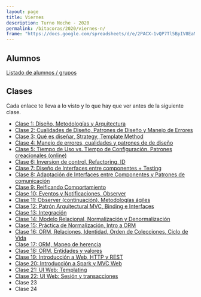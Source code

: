 ```yaml
---
layout: page
title: Viernes
description: Turno Noche - 2020
permalink: /bitacoras/2020/viernes-n/
frame: "https://docs.google.com/spreadsheets/d/e/2PACX-1vQP7Tl5BpIV8EaMimFoOCMavEURNjtiYdGw3hOtG-_o8iz3aKnvp7Bo0oBNWsvzqNQnjQ0UZ8cFx2zL/pubhtml?gid=0&amp;single=true&amp;widget=true&amp;headers=false"
---
```


## Alumnos

[Listado de alumnos / grupos](https://docs.google.com/spreadsheets/d/1PofMZlXxpQZvd_v9wyeNfica8tJzORx4nFTds-BHI5M/edit?usp=sharing)


## Clases

Cada enlace te lleva a lo visto y lo que hay que ver antes de la siguiente clase.
- [Clase 1: Diseño, Metodologías y Arquitectura]({{site.baseurl}}/bitacoras/2020/viernes-n/clase-01)
- [Clase 2: Cualidades de Diseño, Patrones de Diseño y Manejo de Errores]({{site.baseurl}}/bitacoras/2020/viernes-n/clase-02)
- [Clase 3: Qué es diseñar, Strategy, Template Method]({{site.baseurl}}/bitacoras/2020/viernes-n/clase-03)
- [Clase 4: Manejo de errores, cualidades y patrones de de diseño]({{site.baseurl}}/bitacoras/2020/viernes-n/clase-04)
- [Clase 5: Tiempo de Uso vs. Tiempo de Configuración. Patrones creacionales (online)]({{site.baseurl}}/bitacoras/2020/viernes-n/clase-05)
- [Clase 6: Inversion de control, Refactoring, ID]({{site.baseurl}}/bitacoras/2020/viernes-n/clase-06)
- [Clase 7: Diseño de Interfaces entre componentes + Testing]({{site.baseurl}}/bitacoras/2020/viernes-n/clase-07)
- [Clase 8: Adaptación de Interfaces entre Componentes y Patrones de comunicación]({{site.baseurl}}/bitacoras/2020/viernes-n/clase-08)
- [Clase 9: Reificando Comportamiento]({{site.baseurl}}/bitacoras/2020/viernes-n/clase-09)
- [Clase 10: Eventos y Notificaciones. Observer]({{site.baseurl}}/bitacoras/2020/viernes-n/clase-10)
- [Clase 11: Observer (continuación). Metodologías ágiles]({{site.baseurl}}/bitacoras/2020/viernes-n/clase-11)
- [Clase 12: Patrón Arquitectural MVC, Binding e Interfaces]({{site.baseurl}}/bitacoras/2020/viernes-n/clase-12)
- [Clase 13: Integración]({{site.baseurl}}/bitacoras/2020/viernes-n/clase-13)
- [Clase 14: Modelo Relacional, Normalización y Denormalización]({{site.baseurl}}/bitacoras/2020/viernes-n/clase-15)
- [Clase 15: Práctica de Normalización, Intro a ORM]({{site.baseurl}}/bitacoras/2020/viernes-n/clase-15)
- [Clase 16: ORM, Relaciones, Identidad, Orden de Colecciones, Ciclo de Vida]({{site.baseurl}}/bitacoras/2020/viernes-n/clase-16)
- [Clase 17: ORM, Mapeo de herencia]({{site.baseurl}}/bitacoras/2020/viernes-n/clase-17)
- [Clase 18: ORM, Entidades y valores]({{site.baseurl}}/bitacoras/2020/viernes-n/clase-18)
- [Clase 19: Introducción a Web, HTTP y REST]({{site.baseurl}}/bitacoras/2020/viernes-n/clase-19)
- [Clase 20: Introducción a Spark y MVC Web]({{site.baseurl}}/bitacoras/2020/viernes-n/clase-20)
- [Clase 21: UI Web: Templating]({{site.baseurl}}/bitacoras/2020/viernes-n/clase-21)
- [Clase 22: UI Web: Sesión y transacciones]({{site.baseurl}}/bitacoras/2020/viernes-n/clase-22)
- Clase 23 <!-- ({{site.baseurl}}/bitacoras/2020/viernes-n/clase-22) -->
- Clase 24 <!-- ({{site.baseurl}}/bitacoras/2020/viernes-n/clase-22) -->

